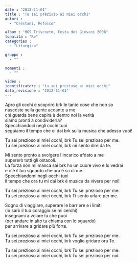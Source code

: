 ```yaml
---
date : "2012-11-01"
title : "Tu sei prezioso ai miei occhi"
autori : 
  - "Crestani, Refosco"

album : "MGS Triveneto, Festa dei Giovani 2008"
tonalita : "Re"
categories : 
  - "Liturgica"

gruppo : 
  - ""

momenti : 
  - ""

video : 
identificatore : "tu_sei_prezioso_ai_miei_occhi"
data_revisione : "2012-11-01"
---
```

  
  
  
  
  
  
  
  
  
  
 Apro gli occhi e scoprirò brk le tante cose che non so  
nascoste nella gente accanto a me  
 chi guarda bene capirà è dentro noi la verità  
siamo pronti a condividerla?  
 Specchiandoci negli occhi tuoi     
 seguiamo il tempo che ci dai brk sulla musica che adesso vuoi!  
  
  
  
Tu sei prezioso ai miei occhi,   brk Tu sei prezioso per me.  
Tu sei prezioso ai miei occhi,   brk mi sento dire da te.  
  
  
  
  
Mi sento pronto a svolgere l'incarico afdato a me  
supererò tutti gli ostacoli.  
La forza non mi manca sai brk ho un cuore vivo e lo vedrai  
e c'è il tuo sguardo che ora è su di me.  
Specchiandomi negli occhi tuoi  
il tempo che ora tu mi dai brk è musica da vivere per noi!  
  
  
  
  
Tu sei prezioso ai miei occhi, brk Tu sei prezioso per me.  
Tu sei prezioso ai miei occhi, brk Ti sento urlare per me.  
  
  
  
Sogno di viaggiare, superare le barriere e i limiti  
(io sarò il tuo coraggio se mi cerchi)  
insegnami a volare tu che puoi  
(per andare in alto tu chiama con lo sguardo)  
per arrivare a gridare più forte.  
  
  
  
  
Tu sei prezioso ai miei occhi, brk Tu sei prezioso per me.  
Tu sei prezioso ai miei occhi, brk voglio gridare ora Te.  
  
Tu sei prezioso ai miei occhi, brk Tu sei prezioso per me.  
Tu sei prezioso ai miei occhi, brk Tu sei prezioso per noi.  
  
  
  
  
